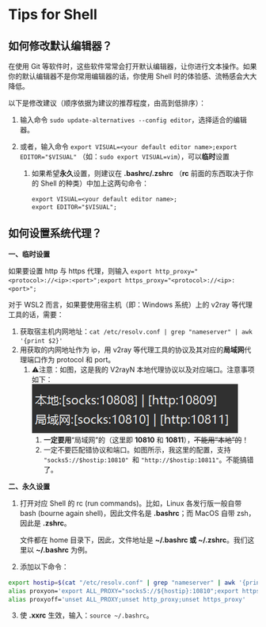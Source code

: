 # Tips for Shell

## 如何修改默认编辑器？

在使用 Git 等软件时，这些软件常常会打开默认编辑器，让你进行文本操作。如果你的默认编辑器不是你常用编辑器的话，你使用 Shell 时的体验感、流畅感会大大降低。

以下是修改建议（顺序依据为建议的推荐程度，由高到低排序）：

1. 输入命令 `sudo update-alternatives --config editor`，选择适合的编辑器。

2. 或者，输入命令 `export VISUAL=<your default editor name>;export EDITOR="$VISUAL"` （如：`sudo export VISUAL=vim`），可以**临时**设置
   1. 如果希望**永久**设置，则建议在 **.bashrc/.zshrc** （**rc** 前面的东西取决于你的 Shell 的种类）中加上这两句命令：
   
      ```shell
      export VISUAL=<your default editor name>;
      export EDITOR="$VISUAL";
      ```

## 如何设置系统代理？

**一、临时设置**

如果要设置 http 与 https 代理，则输入 `export http_proxy="<protocol>://<ip>:<port>";export https_proxy="<protocol>://<ip>:<port>";`

对于 WSL2 而言，如果要使用宿主机（即：Windows 系统）上的 v2ray 等代理工具的话，需要：

1. 获取宿主机内网地址：`cat /etc/resolv.conf | grep "nameserver" | awk '{print $2}'`
2. 用获取的内网地址作为 ip，用 v2ray 等代理工具的协议及其对应的**局域网**代理端口作为 protocol 和 port。
   1. :warning:注意：如图，这是我的 V2rayN 本地代理协议以及对应端口。注意事项如下：![](v2rayN-ports.png)
      1. **一定要用**“局域网”的（这里即 **10810** 和 **10811**），~~不能用“本地”的~~！
      2. 一定不要匹配错协议和端口。如图所示，我这里的配置，支持  `"socks5://$hostip:10810" `和 `"http://$hostip:10811"`。不能搞错了。

**二、永久设置**

1. 打开对应 Shell 的 rc (run commands)。比如，Linux 各发行版一般自带 bash (bourne again shell)，因此文件名是 **.bashrc**；而 MacOS 自带 zsh，因此是 **.zshrc**。

   文件都在 home 目录下，因此，文件地址是 **~/.bashrc 或 ~/.zshrc**。我们这里以 **~/.bashrc** 为例。

2. 添加以下命令：

```bash
export hostip=$(cat "/etc/resolv.conf" | grep "nameserver" | awk '{print $2}')
alias proxyon='export ALL_PROXY="socks5://${hostip}:10810";export https_proxy=$ALL_PROXY;export http_proxy=$ALL_PROXY'
alias proxyoff='unset ALL_PROXY;unset http_proxy;unset https_proxy'
```

3. 使 **.xxrc** 生效，输入：`source ~/.bashrc`。

